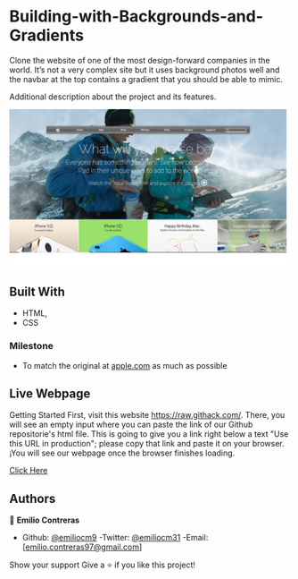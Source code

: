 # Building-with-Backgrounds-and-Gradients
 Clone the website of one of the most design-forward companies in the world. It’s not a very complex site but it uses background photos well and the navbar at the top contains a gradient that you should be able to mimic.

Additional description about the project and its features.

![Building with Backgrounds and Gradients made by Emilio](img/ProjectSS.png?raw=true "Building with Backgrounds and Gradients made by Emilio")
## Built With

- HTML,
- CSS

### Milestone

- To match the original at [apple.com](https://web.archive.org/web/20140301004610/http://www.apple.com/) as much as possible

## Live Webpage
Getting Started First, visit this website https://raw.githack.com/. There, you will see an empty input where you can paste the link of our Github repositorie's html file. This is going to give you a link right below a text "Use this URL in production"; please copy that link and paste it on your browser. ¡You will see our webpage once the browser finishes loading.

[Click Here](https://rawcdn.githack.com/emiliocm9/Building-with-Backgrounds-and-Gradients/1765c68c21e87135ae5edc7606ab20e61ccf8bc1/index.html)

## Authors

👤 **Emilio Contreras**

- Github: [@emiliocm9](https://github.com/emiliocm9)
-Twitter: [@emiliocm31](https://twitter.com/emiliocm31)
-Email: [emilio.contreras97@gmail.com]

Show your support Give a ⭐️ if you like this project!
